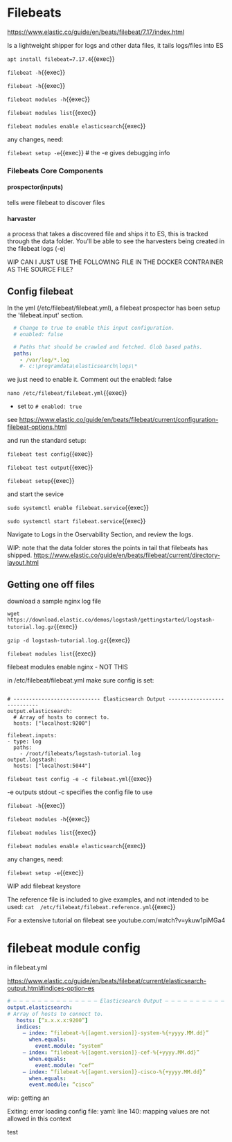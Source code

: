 # Filebeats

https://www.elastic.co/guide/en/beats/filebeat/7.17/index.html

Is a lightweight shipper for logs and other data files, it tails logs/files into ES

`apt install filebeat=7.17.4`{{exec}}

`filebeat -h`{{exec}}

`filebeat -h`{{exec}}


`filebeat modules -h`{{exec}}

`filebeat modules list`{{exec}}

`filebeat modules enable elasticsearch`{{exec}}

any changes, need:

`filebeat setup -e`{{exec}}  # the -e gives debugging info

### Filebeats Core Components

#### prospector(inputs)

tells were filebeat to discover files


#### harvaster

a process that takes a discovered file and ships it to ES, this is tracked through the data folder. You'll be able to see the harvesters being created in the filebeat logs (-e)

WIP CAN I JUST USE THE FOLLOWING FILE IN THE DOCKER CONTRAINER AS THE SOURCE 
FILE?

## Config filebeat

In the yml (/etc/filebeat/filebeat.yml), a filebeat prospector has been setup the 'filebeat.input' section.

```yaml
  # Change to true to enable this input configuration.
  # enabled: false

  # Paths that should be crawled and fetched. Glob based paths.
  paths:
    - /var/log/*.log
    #- c:\programdata\elasticsearch\logs\*
```

we just need to enable it. Comment out the enabled: false 

`nano /etc/filebeat/filebeat.yml`{{exec}}

- set to  `# enabled: true`

see https://www.elastic.co/guide/en/beats/filebeat/current/configuration-filebeat-options.html 


and run the standard setup:

`filebeat test config`{{exec}}

`filebeat test output`{{exec}}

`filebeat setup`{{exec}}

and start the sevice

`sudo systemctl enable filebeat.service`{{exec}}

`sudo systemctl start filebeat.service`{{exec}}

Navigate to Logs in the Oservability Section, and review the logs.


WIP: note that the data folder stores the points in tail that filebeats has shipped.
https://www.elastic.co/guide/en/beats/filebeat/current/directory-layout.html




## Getting one off files

download a sample nginx log file

`wget https://download.elastic.co/demos/logstash/gettingstarted/logstash-tutorial.log.gz`{{exec}}

`gzip -d logstash-tutorial.log.gz`{{exec}}


`filebeat modules list`{{exec}}

filebeat modules enable nginx  - NOT THIS

in /etc/filebeat/filebeat.yml  make sure config is set:

```

# ---------------------------- Elasticsearch Output ----------------------------
output.elasticsearch:
  # Array of hosts to connect to.
  hosts: ["localhost:9200"]

filebeat.inputs:
- type: log
  paths:
    - /root/filebeats/logstash-tutorial.log 
output.logstash:
  hosts: ["localhost:5044"]
```

`filebeat test config -e -c filebeat.yml`{{exec}}

-e outputs stdout
-c specifies the config file to use


`filebeat -h`{{exec}}


`filebeat modules -h`{{exec}}

`filebeat modules list`{{exec}}

`filebeat modules enable elasticsearch`{{exec}}

any changes, need:

`filebeat setup -e`{{exec}}

WIP add filebeat keystore

The reference file is included to give examples, and not intended to be used:
`cat  /etc/filebeat/filebeat.reference.yml`{{exec}}


For a extensive tutorial on filebeat see
youtube.com/watch?v=ykuw1piMGa4


# filebeat module config

in filebeat.yml

https://www.elastic.co/guide/en/beats/filebeat/current/elasticsearch-output.html#indices-option-es


```yaml
# — — — — — — — — — — — — — — Elasticsearch Output — — — — — — — — — — — — — —
output.elasticsearch:
# Array of hosts to connect to.
   hosts: [“x.x.x.x:9200”]
   indices:
     — index: “filebeat-%{[agent.version]}-system-%{+yyyy.MM.dd}”
       when.equals:
         event.module: “system”
     — index: “filebeat-%{[agent.version]}-cef-%{+yyyy.MM.dd}”
       when.equals:
         event.module: “cef”
     — index: “filebeat-%{[agent.version]}-cisco-%{+yyyy.MM.dd}”
       when.equals:
       event.module: “cisco”
```

wip:  getting an

Exiting: error loading config file: yaml: line 140: mapping values are not allowed in this context

test




